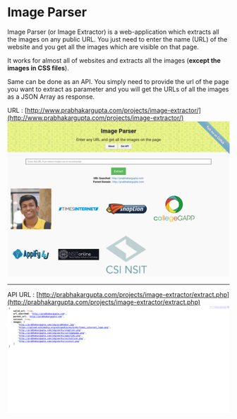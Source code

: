 # Image Parser
Image Parser (or Image Extractor) is a web-application which extracts all the images on any public URL.
You just need to enter the name (URL) of the website and you get all the images which are visible on that page.

It works for almost all of websites and extracts all the images (**except the images in CSS files**).

Same can be done as an API. You simply need to provide the url of the page you want to extract as parameter and you will get the URLs of all the images as a JSON Array as response.

URL : [http://www.prabhakargupta.com/projects/image-extractor/](http://www.prabhakargupta.com/projects/image-extractor/)
![](/sample/img/screenshot/screencapture-localhost-image-extractor-1453627899413.png?raw=true)

---

API URL : [http://prabhakargupta.com/projects/image-extractor/extract.php](http://prabhakargupta.com/projects/image-extractor/extract.php)
![](/sample/img/screenshot/screencapture-localhost-image-extractor-extract-php-1453627927292.png?raw=true)

